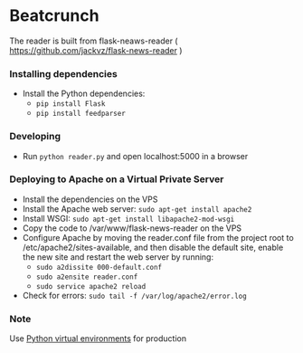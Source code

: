# Beatcrunch

The reader is built from flask-neaws-reader ( https://github.com/jackvz/flask-news-reader )

### Installing dependencies

- Install the Python dependencies: 
  - `pip install Flask`
  - `pip install feedparser`

### Developing

- Run `python reader.py` and open localhost:5000 in a browser 

### Deploying to Apache on a Virtual Private Server

- Install the dependencies on the VPS
- Install the Apache web server: `sudo apt-get install apache2`
- Install WSGI: `sudo apt-get install libapache2-mod-wsgi`
- Copy the code to /var/www/flask-news-reader on the VPS
- Configure Apache by moving the reader.conf file from the project root to /etc/apache2/sites-available, and then disable the default site, enable the new site and restart the web server by running:
  - `sudo a2dissite 000-default.conf`
  - `sudo a2ensite reader.conf`
  - `sudo service apache2 reload`
- Check for errors: `sudo tail -f /var/log/apache2/error.log`

### Note

Use [Python virtual environments](http://modwsgi.readthedocs.io/en/develop/user-guides/virtual-environments.html) for production

